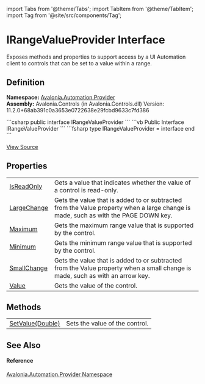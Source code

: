 import Tabs from '@theme/Tabs'; 
import TabItem from '@theme/TabItem'; 
import Tag from '@site/src/components/Tag'; 

# IRangeValueProvider Interface


Exposes methods and properties to support access by a UI Automation client to controls that can be set to a value within a range.



## Definition
**Namespace:** <a href="N_Avalonia_Automation_Provider">Avalonia.Automation.Provider</a>  
**Assembly:** Avalonia.Controls (in Avalonia.Controls.dll) Version: 11.2.0+68ab391c0a3653e0722638e29fcbd9633c7fd386

<Tabs groupId="api-code-preview">
<TabItem value="csharp" label="C#">
```csharp
public interface IRangeValueProvider
```
</TabItem>
<TabItem value="vb" label="VB">
```vb
Public Interface IRangeValueProvider
```
</TabItem>
<TabItem value="fsharp" label="F#">
```fsharp
type IRangeValueProvider = interface end
```
</TabItem>
</Tabs>



<a href="https://github.com/AvaloniaUI/Avalonia/tree/master/srcAvalonia.Controls/Automation/Provider/IRangeValueProvider.cs" title="View the source code">View Source</a>



## Properties
<table>
<tr>
<td><a href="P_Avalonia_Automation_Provider_IRangeValueProvider_IsReadOnly">IsReadOnly</a></td>
<td>Gets a value that indicates whether the value of a control is read-only.</td>
</tr>
<tr>
<td><a href="P_Avalonia_Automation_Provider_IRangeValueProvider_LargeChange">LargeChange</a></td>
<td>Gets the value that is added to or subtracted from the Value property when a large change is made, such as with the PAGE DOWN key.</td>
</tr>
<tr>
<td><a href="P_Avalonia_Automation_Provider_IRangeValueProvider_Maximum">Maximum</a></td>
<td>Gets the maximum range value that is supported by the control.</td>
</tr>
<tr>
<td><a href="P_Avalonia_Automation_Provider_IRangeValueProvider_Minimum">Minimum</a></td>
<td>Gets the minimum range value that is supported by the control.</td>
</tr>
<tr>
<td><a href="P_Avalonia_Automation_Provider_IRangeValueProvider_SmallChange">SmallChange</a></td>
<td>Gets the value that is added to or subtracted from the Value property when a small change is made, such as with an arrow key.</td>
</tr>
<tr>
<td><a href="P_Avalonia_Automation_Provider_IRangeValueProvider_Value">Value</a></td>
<td>Gets the value of the control.</td>
</tr>
</table>

## Methods
<table>
<tr>
<td><a href="M_Avalonia_Automation_Provider_IRangeValueProvider_SetValue">SetValue(Double)</a></td>
<td>Sets the value of the control.</td>
</tr>
</table>

## See Also


#### Reference
<a href="N_Avalonia_Automation_Provider">Avalonia.Automation.Provider Namespace</a>  
